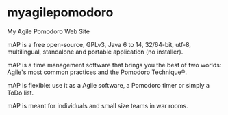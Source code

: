 # myagilepomodoro
My Agile Pomodoro Web Site

mAP is a free open-source, GPLv3, Java 6 to 14, 32/64-bit, utf-8, multilingual, standalone and portable application (no installer).

mAP is a time management software that brings you the best of two worlds: Agile's most common practices and the Pomodoro Technique®.

mAP is flexible: use it as a Agile software, a Pomodoro timer or simply a ToDo list.

mAP is meant for individuals and small size teams in war rooms.
